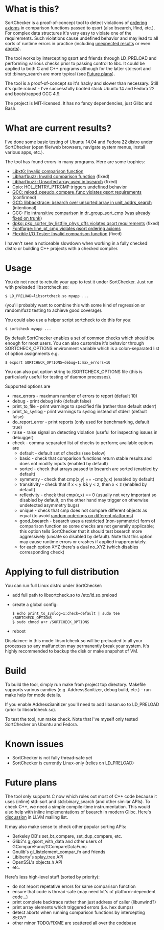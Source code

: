 # What is this?

SortChecker is a proof-of-concept tool to detect violations
of [ordering axioms](http://pubs.opengroup.org/onlinepubs/009695399/functions/qsort.html)
in comparison functions passed to qsort
(also bsearch, lfind, etc.). For complex data structures it's very
easy to violate one of the requirements. Such violations cause
undefined behavior and may lead to all sorts of runtime
errors in practice (including [unexpected results](https://groups.google.com/d/topic/golang-checkins/w4YWUgBhjJ0)
or even [aborts](https://bugzilla.samba.org/show_bug.cgi?id=3959)).

The tool works by intercepting qsort and friends through LD\_PRELOAD
and performing various checks prior to passing control to libc.
It could be applied to both C and C++ programs although for the
latter std::sort and std::binary\_search are more typical
(see [Future plans](#future-plans)).

The tool is a proof-of-concept so it's hacky and slower than
necessary. Still it's quite robust - I've successfully
booted stock Ubuntu 14 and Fedora 22 and bootstrapped
GCC 4.9.

The project is MIT-licensed. It has no fancy dependencies,
just Glibc and Bash.

# What are current results?

I've done some basic testing of Ubuntu 14.04 and Fedora 22 distro
under SortChecker (open file/web browsers, navigate system menus,
install various apps, etc.).

The tool has found errors in many programs.  Here are some trophies:
* [Libxt6: Invalid comparison function](https://bugs.freedesktop.org/show_bug.cgi?id=93273)
* [Libharfbuzz: Invalid comparison function](https://bugs.freedesktop.org/show_bug.cgi?id=93274) (fixed)
* [Libharfbuzz: Unsorted array used in bsearch](https://bugs.freedesktop.org/show_bug.cgi?id=93275) (fixed)
* [Cpio: HOL\_ENTRY\_PTRCMP triggers undefined behavior](http://savannah.gnu.org/bugs/index.php?46638)
* [GCC: reload\_pseudo\_compare\_func violates qsort requirements](https://gcc.gnu.org/bugzilla/show_bug.cgi?id=68988) (confirmed)
* [GCC: libbacktrace: bsearch over unsorted array in unit\_addrs\_search](https://gcc.gnu.org/bugzilla/show_bug.cgi?id=69050) (intentional)
* [GCC: Fix intransitive comparison in dr\_group\_sort\_cmp](https://gcc.gnu.org/ml/gcc-patches/2015-12/msg02141.html) ([was already fixed on trunk](https://gcc.gnu.org/ml/gcc-patches/2015-11/msg02444.html))
* [dpkg: pkg\_sorter\_by\_listfile\_phys\_offs violates qsort requirements](https://bugs.debian.org/cgi-bin/bugreport.cgi?bug=808912) (fixed)
* [Fontforge: line\_pt\_cmp violates qsort ordering axioms](https://github.com/fontforge/fontforge/issues/2602)
* [Flexible I/O Tester: Invalid comparison function](https://github.com/axboe/fio/issues/140) (fixed)

I haven't seen a noticeable slowdown when working in a fully checked
distro or building C++ projects with a checked compiler.

# Usage

You do not need to rebuild your app to test it under SortChecker.
Just run with preloaded libsortcheck.so:

```
$ LD_PRELOAD=libsortcheck.so myapp ...
```

(you'll probably want to combine this with some kind of regression
or random/fuzz testing to achieve good coverage).

You could also use a helper script sortcheck to do this for you:

```
$ sortcheck myapp ...
```

By default SortChecker enables a set of common checks which should
be enough for most users. You can also customize it's behavior
through SORTCHECK\_OPTIONS environment variable which is
a colon-separated list of option assignments e.g.

```
$ export SORTCHECK_OPTIONS=debug=1:max_errors=10
```

You can also put option string to /SORTCHECK\_OPTIONS file
(this is particularly useful for testing of daemon processes).

Supported options are
* max\_errors - maximum number of errors to report (default 10)
* debug - print debug info (default false)
* print\_to\_file - print warnings to specified file (rather
than default stderr)
* print\_to\_syslog - print warnings to syslog instead of stderr
(default false)
* do\_report\_error - print reports (only used for benchmarking,
default true)
* raise - raise signal on detecting violation (useful for
inspecting issues in debugger)
* check - comma-separated list of checks to perform;
available options are
  * default - default set of checks (see below)
  * basic - check that comparison functions return stable results
  and does not modify inputs (enabled by default)
  * sorted - check that arrays passed to bsearch are sorted (enabled
  by default)
  * symmetry - check that cmp(x,y) == -cmp(y,x) (enabled by default)
  * transitivity - check that if x < y && y < z, then x < z
  (enabled by default)
  * reflexivity - check that cmp(x,x) == 0 (usually not very important
  so disabled by default, on the other hand may trigger on otherwise
  undetected asymmetry bugs)
  * unique - check that cmp does not compare different objects
  as equal (to avoid [random orderings on different platforms](https://gcc.gnu.org/ml/gcc/2017-07/msg00078.html))
  * good\_bsearch - bsearch uses a restricted (non-symmetric) form
  of comparison function so some checks are not generally applicable;
  this option tells SortChecker that it should test bsearch more
  aggressively (unsafe so disabled by default). Note that this
  option may cause runtime errors or crashes if applied
  inappropriately.
  * for each option XYZ there's a dual no\_XYZ (which disables
  corresponding check)

# Applying to full distribution

You can run full Linux distro under SortChecker:
* add full path to libsortcheck.so to /etc/ld.so.preload
* create a global config:

  ```
  $ echo print_to_syslog=1:check=default | sudo tee /SORTCHECK_OPTIONS 
  $ sudo chmod a+r /SORTCHECK_OPTIONS
  ```

* reboot

Disclaimer: in this mode libsortcheck.so will be preloaded to
all your processes so any malfunction may permanently break your
system. It's highly recommended to backup the disk or make
snapshot of VM.

# Build

To build the tool, simply run make from project top directory.
Makefile supports various candies (e.g. AddressSanitizer,
debug build, etc.) - run make help for mode details.

If you enable AddressSanitizer you'll need to add libasan.so
to LD\_PRELOAD (prior to libsortcheck.so).

To test the tool, run make check. Note that I've myself only
tested SortChecker on Ubuntu and Fedora.

# Known issues

* SortChecker is not fully thread-safe yet
* SortChecker is currently Linux-only (relies on LD\_PRELOAD)

# Future plans

The tool only supports C now which rules out most of C++ code
because it uses (inline) std::sort and std::binary_search
(and other similar APIs). To check C++, we need a simple
compile-time instrumentation. This would also help with inline
implementations of bsearch in modern Glibc.
Here's [discussion](http://lists.llvm.org/pipermail/llvm-dev/2016-January/093835.html)
in LLVM mailing list.

It may also make sense to check other popular sorting APIs:
* Berkeley DB's set\_bt\_compare, set\_dup\_compare, etc.
* Glib2's g\_qsort\_with\_data and other users of GCompareFunc/GCompareDataFunc
* Gnulib's gl\_listelement\_compar\_fn and friends
* Libiberty's splay\_tree API
* OpenSSL's objects.h API
* etc.

Here's less high-level stuff (sorted by priority):
* do not report repetative errors for same comparison function
* ensure that code is thread-safe (may need lot's of platform-dependent code...)
* print complete backtrace rather than just address of caller (libunwind?)
* print array elements which triggered errors (i.e. hex dumps)
* detect aborts when running comparison functions by intercepting SEGV?
* other minor TODO/FIXME are scattered all over the codebase

